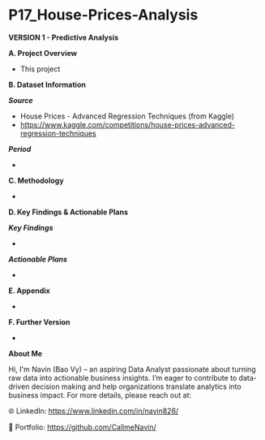 # P17_House-Prices-Analysis

**VERSION 1 - Predictive Analysis**

**A. Project Overview**

- This project

**B. Dataset Information**

_**Source**_

- House Prices - Advanced Regression Techniques (from Kaggle)
- https://www.kaggle.com/competitions/house-prices-advanced-regression-techniques

_**Period**_

- 

**C. Methodology**

- 

**D. Key Findings & Actionable Plans**

_**Key Findings**_

- 

_**Actionable Plans**_

- 

**E. Appendix**

- 

**F. Further Version**

- 

**About Me**

Hi, I'm Navin (Bao Vy) – an aspiring Data Analyst passionate about turning raw data into actionable business insights. I’m eager to contribute to data-driven decision making and help organizations translate analytics into business impact. For more details, please reach out at:

🌐 LinkedIn: https://www.linkedin.com/in/navin826/

📂 Portfolio: https://github.com/CallmeNavin/
